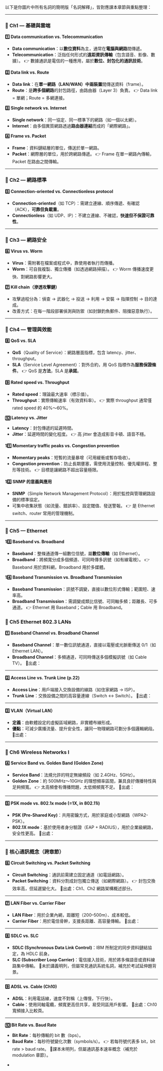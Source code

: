 以下是你圖片中所有名詞的簡明版「名詞解釋」，皆對應課本章節與重點整理：

---

### 📘 Ch1 — 基礎與雲端

**1️⃣ Data communication vs. Telecommunication**

* **Data communication**：以**數位資料**為主，通常在**電腦與網路**間傳遞。
* **Telecommunication**：泛指任何形式的**遠距資訊傳輸**（包含語音、影像、數據）。
  👉 數據通訊是電信的一種應用，屬於**數位、封包化的通訊技術**。

**2️⃣ Data link vs. Route**

* **Data link**：在**單一網路（LAN/WAN）中兩裝置**間傳送資料（frame）。
* **Route**：是**跨多個網路**的封包路徑，由路由器（Layer 3）負責。
  👉 Data link = 單網；Route = 多網連接。 

**3️⃣ Single network vs. Internet**

* **Single network**：同一協定、同一標準下的網路（如一個以太網）。
* **Internet**：由多個異質網路透過**路由器連結**而成的「網際網路」。

**4️⃣ Frame vs. Packet**

* **Frame**：資料鏈結層的單位，傳送於單一網路。
* **Packet**：網際層的單位，用於跨網路傳遞。
  👉 Frame 在單一網路內傳輸，Packet 在路由之間傳輸。

---

### 📘 Ch2 — 網路標準

**5️⃣ Connection-oriented vs. Connectionless protocol**

* **Connection-oriented**（如 TCP）：需建立連線、順序傳遞、有確認（ACK），**可靠但負載重**。
* **Connectionless**（如 UDP、IP）：不建立連線、不確認，**快速但不保證可靠性**。

---

### 📘 Ch3 — 網路安全

**6️⃣ Virus vs. Worm**

* **Virus**：需附著在檔案或程式中，靠使用者執行而傳播。
* **Worm**：可自我複製、獨立傳播（如透過網路掃描）。
  👉 Worm 傳播速度更快、對網路影響更大。

**7️⃣ Kill chain（滲透攻擊鏈）**

* 攻擊過程分為：偵查 → 武器化 → 投送 → 利用 → 安裝 → 指揮控制 → 目的達成。
* 改善方式：在每一階段部署偵測與防禦（如封鎖釣魚郵件、阻擋惡意執行）。

---

### 📘 Ch4 — 管理與效能

**8️⃣ QoS vs. SLA**

* **QoS**（Quality of Service）：網路層面指標，包含 latency、jitter、throughput。
* **SLA**（Service Level Agreement）：對外合約，用 QoS 指標作為**服務保證條件**。
  👉 QoS 是**方法**，SLA 是**承諾**。

**9️⃣ Rated speed vs. Throughput**

* **Rated speed**：理論最大速率（標示值）。
* **Throughput**：實際傳輸速率（有效資料率）。
  👉 實際 throughput 通常僅 rated speed 的 40%～60%。

**🔟 Latency vs. Jitter**

* **Latency**：封包傳遞的延遲時間。
* **Jitter**：延遲時間的變化程度。
  👉 高 jitter 會造成影音卡頓、語音不穩。 

**11️⃣ Momentary traffic peaks vs. Congestion prevention**

* **Momentary peaks**：短暫的流量暴增（可用緩衝或暫存吸收）。
* **Congestion prevention**：防止長期壅塞，需使用流量控制、優先權排程、整形等技術。
  👉 目標是讓網路不超出容量極限。 

**12️⃣ SNMP 的意義與應用**

* **SNMP**（Simple Network Management Protocol）：用於監控與管理網路設備的標準協定。
* 可集中收集狀態（如流量、錯誤率）、設定閾值、發送警報。
  👉 是 Ethernet switch、router 常用的管理機制。 

---

### 📘 Ch5 — Ethernet

**13️⃣ Baseband vs. Broadband**

* **Baseband**：整條通道傳一組數位信號，屬**數位傳輸**（如 Ethernet）。
* **Broadband**：將頻寬分成多個頻道、可同時傳多訊號（如有線電視）。
  👉 Baseband 用於資料網，Broadband 用於多媒體。 

**14️⃣ Baseband Transmission vs. Broadband Transmission**

* **Baseband Transmission**：訊號不調變，直接以數位形式傳輸；範圍短、速率高。
* **Broadband Transmission**：需調變成類比信號、可同軸多頻；距離長、可多通道。
  👉 Ethernet 用 Baseband；Cable 用 Broadband。

### 📘 Ch5 Ethernet 802.3 LANs

**1️⃣ Baseband Channel vs. Broadband Channel**

* **Baseband Channel**：單一數位訊號通道，直接以電壓或光脈衝傳送 0/1（如 Ethernet LAN）。
* **Broadband Channel**：多頻通道，可同時傳送多個模擬訊號（如 Cable TV）。
  📍出處：

---

**2️⃣ Access Line vs. Trunk Line (p.22)**

* **Access Line**：用戶端接入交換設備的線路（如住家網路 → ISP）。
* **Trunk Line**：交換設備之間的高容量連線（Switch ↔ Switch）。
  📍出處：

---

**3️⃣ VLAN（Virtual LAN）**

* **定義**：由軟體設定的虛擬區域網路，非實體布線形成。
* **優點**：可減少廣播流量、提升安全性，讓同一物理網路可劃分多個邏輯網段。
  📍出處：

---

### 📘 Ch6 Wireless Networks I

**4️⃣ Service Band vs. Golden Band (Golden Zone)**

* **Service Band**：法規允許的特定無線頻段（如 2.4GHz、5GHz）。
* **Golden Zone**：約 500MHz～10GHz 的理想頻率區間，兼具良好傳播特性與足夠頻寬。
  👉 太高頻會有傳播問題，太低頻頻寬不足。
  📍出處：

---

**5️⃣ PSK mode vs. 802.1x mode (=1X, in 802.11i)**

* **PSK (Pre-Shared Key)**：共用密鑰方式，用於家庭或小型網路（WPA2-PSK）。
* **802.1X mode**：基於使用者身分驗證（EAP + RADIUS），用於企業級網路，安全性更高。
  📍出處：

---

### 📘 核心通訊概念（跨章節）

**6️⃣ Circuit Switching vs. Packet Switching**

* **Circuit Switching**：通訊前需建立固定通道（如電話網路）。
* **Packet Switching**：資料分割成封包獨立傳送（如網際網路）。
  👉 封包交換效率高，但延遲變化大。
  📍出處：Ch1、Ch2 網路架構概述部分。

---

**7️⃣ LAN Fiber vs. Carrier Fiber**

* **LAN Fiber**：用於企業內網，距離短（200–500m）、成本較低。
* **Carrier Fiber**：用於電信骨幹，支援長距離、高容量傳輸。
  📍出處：

---

**8️⃣ SDLC vs. SLC**

* **SDLC (Synchronous Data Link Control)**：IBM 所制定的同步資料鏈結協定，為 HDLC 前身。
* **SLC (Subscriber Loop Carrier)**：電信接入技術，用於將多條語音或資料線路集中傳輸。
  📍未於講義明列，但屬常見通訊系統名詞，補充於考試延伸題背景。

---

**9️⃣ ADSL vs. Cable (Ch10)**

* **ADSL**：利用電話線，速度不對稱（上傳慢，下行快）。
* **Cable**：使用同軸電纜，頻寬更高但共享，易受同區用戶影響。
  📍出處：Ch10 寬頻接入比較頁。

---

**🔟 Bit Rate vs. Baud Rate**

* **Bit Rate**：每秒傳輸的 bit 數（bps）。
* **Baud Rate**：每秒符號變化次數（symbols/s）。
  👉 若每符號代表多 bit，bit rate > baud rate。
  📍課本未明列，但屬通訊基本速率概念（補充於 modulation 章節）。




-
